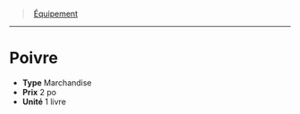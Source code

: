 ﻿---
!Equipment
Type: Marchandise
Price: 2 po
Unity: 1 livre
Id: equipment_hd.md#poivre
ParentLink: equipment_hd.md#Équipement
Name: Poivre
ParentName: Équipement
NameLevel: 1
Attributes: {}
---
> [Équipement](hd_equipment.md)

---

# Poivre

- **Type** Marchandise
- **Prix** 2 po
- **Unité** 1 livre

